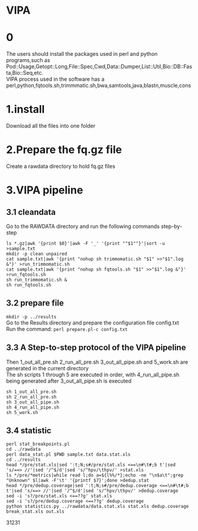 # VIPA
# 0
The users should install the packages used in perl and python programs,such as Pod::Usage,Getopt::Long,File::Spec,Cwd,Data::Dumper,List::Util,Bio::DB::Fasta,Bio::Seq,etc.  
VIPA process used in the software has a perl,python,fqtools.sh,trimmmatic.sh,bwa,samtools,java,blastn,muscle,cons  
# 1.install
Download all the files into one folder

# 2.Prepare the fq.gz file

Create a rawdata directory to hold fq.gz files

# 3.VIPA pipeline

## 3.1 cleandata
Go to the RAWDATA directory and run the following commands step-by-step
```
ls *.gz|awk '{print $0}'|awk -F '_' '{print ""$1""}'|sort -u >sample.txt
mkdir -p clean unpaired
cat sample.txt|awk '{print "nohup sh trimmomatic.sh "$1" >>"$1".log &"}' >run_trimmomatic.sh
cat sample.txt|awk '{print "nohup sh fqtools.sh "$1" >>"$1".log &"}' >run_fqtools.sh
sh run_trimmomatic.sh &
sh run_fqtools.sh
```
## 3.2 prepare file
```mkdir -p ../results```  
Go to the Results directory and prepare the configuration file config.txt  
Run the command: ```perl prepare.pl-c config.txt ```
## 3.3 A Step-to-step protocol of the VIPA pipeline

Then 1_out_all_pre.sh 2_run_all_pre.sh 3_out_all_pipe.sh and 5_work.sh are generated in the current directory  
The sh scripts 1 through 5 are executed in order, with 4_run_all_pipe.sh being generated after 3_out_all_pipe.sh is executed  
```
sh 1_out_all_pre.sh  
sh 2_run_all_pre.sh  
sh 3_out_all_pipe.sh  
sh 4_run_all_pipe.sh  
sh 5_work.sh  
```
## 3.4 statistic
```
perl stat_breakpoints.pl  
cd ../rawdata  
perl data_stat.pl $PWD sample.txt data.stat.xls  
cd ../results  
head */pre/stat.xls|sed ':t;N;s#/pre/stat.xls <==\n#\t#;b t'|sed 's/==> //'|sed '/^$/d'|sed 's/^hpv/\thpv/' >stat.xls  
ls */pre/*metrics|while read l;do a=${l%%/*};echo -ne "\n$a\t";grep "Unknown" $l|awk -F'\t' '{printf $7}';done >dedup.stat  
head */pre/dedup.coverage|sed ':t;N;s#/pre/dedup.coverage <==\n#\t#;b t'|sed 's/==> //'|sed '/^$/d'|sed 's/^hpv/\thpv/' >dedup.coverage  
sed -i 's?/pre/stat.xls <==??g' stat.xls  
sed -i 's?/pre/dedup.coverage <==??g' dedup.coverage  
python statistics.py ../rawdata/data.stat.xls stat.xls dedup.coverage break_stat.xls out.xls 
```

31231
